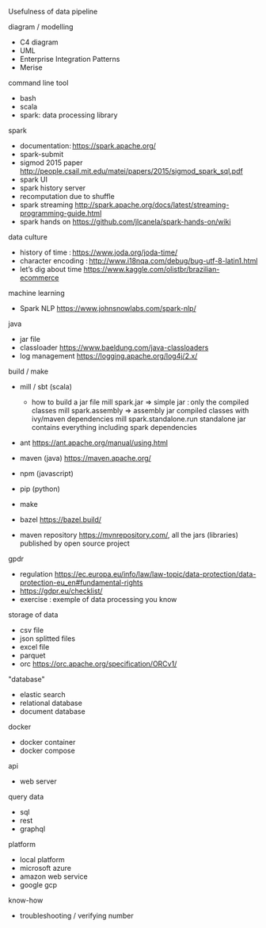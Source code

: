 

Usefulness of data pipeline 

diagram / modelling
- C4 diagram 
- UML
- Enterprise Integration Patterns
- Merise

command line tool
- bash
- scala
- spark: data processing library 

spark
- documentation: https://spark.apache.org/
- spark-submit
- sigmod 2015 paper http://people.csail.mit.edu/matei/papers/2015/sigmod_spark_sql.pdf
- spark UI
- spark history server
- recomputation due to shuffle
- spark streaming http://spark.apache.org/docs/latest/streaming-programming-guide.html
- spark hands on https://github.com/jlcanela/spark-hands-on/wiki

data culture
- history of time : https://www.joda.org/joda-time/
- character encoding : http://www.i18nqa.com/debug/bug-utf-8-latin1.html
- let’s dig about time https://www.kaggle.com/olistbr/brazilian-ecommerce

machine learning
- Spark NLP https://www.johnsnowlabs.com/spark-nlp/

java
- jar file
- classloader https://www.baeldung.com/java-classloaders
- log management https://logging.apache.org/log4j/2.x/

build / make
- mill / sbt (scala)
  - how to build a jar file
    mill spark.jar => simple jar : only the compiled classes
    mill spark.assembly => assembly jar compiled classes with ivy/maven dependencies
    mill spark.standalone.run    standalone jar contains everything including spark dependencies

- ant https://ant.apache.org/manual/using.html
- maven (java) https://maven.apache.org/
- npm (javascript)
- pip (python)
- make
- bazel https://bazel.build/
- maven repository https://mvnrepository.com/, all the jars (libraries) published by open source project

gpdr
- regulation https://ec.europa.eu/info/law/law-topic/data-protection/data-protection-eu_en#fundamental-rights
- https://gdpr.eu/checklist/
- exercise : exemple of data processing you know

storage of data
- csv file
- json splitted files
- excel file
- parquet
- orc https://orc.apache.org/specification/ORCv1/

"database"
- elastic search
- relational database 
- document database

docker 
- docker container 
- docker compose

api
- web server

query data 
- sql
- rest
- graphql 

platform
- local platform
- microsoft azure
- amazon web service
- google gcp 

know-how
- troubleshooting / verifying number
